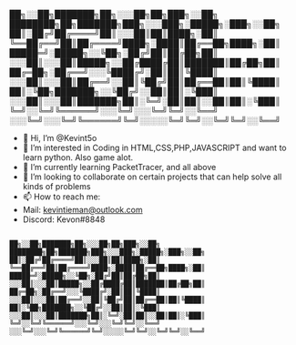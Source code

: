 
██╗░░██╗███████╗██╗░░░██╗██╗███╗░░██╗  ████████╗██╗███████╗███╗░░░███╗░█████╗░███╗░░██╗
██║░██╔╝██╔════╝██║░░░██║██║████╗░██║  ╚══██╔══╝██║██╔════╝████╗░████║██╔══██╗████╗░██║
█████═╝░█████╗░░╚██╗░██╔╝██║██╔██╗██║  ░░░██║░░░██║█████╗░░██╔████╔██║███████║██╔██╗██║
██╔═██╗░██╔══╝░░░╚████╔╝░██║██║╚████║  ░░░██║░░░██║██╔══╝░░██║╚██╔╝██║██╔══██║██║╚████║
██║░╚██╗███████╗░░╚██╔╝░░██║██║░╚███║  ░░░██║░░░██║███████╗██║░╚═╝░██║██║░░██║██║░╚███║
╚═╝░░╚═╝╚══════╝░░░╚═╝░░░╚═╝╚═╝░░╚══╝  ░░░╚═╝░░░╚═╝╚══════╝╚═╝░░░░░╚═╝╚═╝░░╚═╝╚═╝░░╚══╝

- 👋 Hi, I’m @Kevint5o
- 👀 I’m interested in Coding in HTML,CSS,PHP,JAVASCRIPT and want to learn python. Also game alot.
- 🌱 I’m currently learning PacketTracer, and all above
- 💞️ I’m looking to collaborate on certain projects that can help solve all kinds of problems
- 📫 How to reach me:
- Mail: kevintieman@outlook.com
- Discord: Kevon#8848 

```

██╗░░██╗███████╗██╗░░░██╗██╗███╗░░██╗  ████████╗██╗███████╗███╗░░░███╗░█████╗░███╗░░██╗
██║░██╔╝██╔════╝██║░░░██║██║████╗░██║  ╚══██╔══╝██║██╔════╝████╗░████║██╔══██╗████╗░██║
█████═╝░█████╗░░╚██╗░██╔╝██║██╔██╗██║  ░░░██║░░░██║█████╗░░██╔████╔██║███████║██╔██╗██║
██╔═██╗░██╔══╝░░░╚████╔╝░██║██║╚████║  ░░░██║░░░██║██╔══╝░░██║╚██╔╝██║██╔══██║██║╚████║
██║░╚██╗███████╗░░╚██╔╝░░██║██║░╚███║  ░░░██║░░░██║███████╗██║░╚═╝░██║██║░░██║██║░╚███║
╚═╝░░╚═╝╚══════╝░░░╚═╝░░░╚═╝╚═╝░░╚══╝  ░░░╚═╝░░░╚═╝╚══════╝╚═╝░░░░░╚═╝╚═╝░░╚═╝╚═╝░░╚══╝
```
